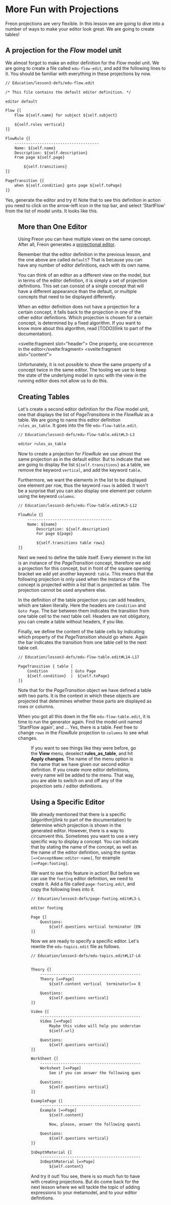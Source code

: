 <script>
    import Note from "$lib/notes/Note.svelte";
    import PrevNextSection from '$lib/tutorial/PrevNextSection.svelte';
    import Figure from "$lib/figures/Figure.svelte";
</script>

# More Fun with Projections

Freon projections are very flexible. In this lesson we are going to dive into a number of ways to make your editor look great.
We are going to create tables!

## A projection for the _Flow_ model unit

We almost forgot to make an editor definition for the _Flow_ model unit. We are going to create a file called `edu-flow-edit`,
and add the following lines to it. You should be familiar with everything in these projections by now.

```txt
// Education/lesson3-defs/edu-flow.edit

/* This file contains the default editor definition. */

editor default

Flow {[
    Flow ${self.name} for subject ${self.subject}

    ${self.rules vertical}
]}

FlowRule {[
    -------------------------------------
    Name: ${self.name}
    Description: ${self.description}
    From page ${self.page}

        ${self.transitions}
]}

PageTransition {[
    when ${self.condition} goto page ${self.toPage}
]}

```

Yes, generate the editor and try it! Note that to see this definition in action you need to click on the arrow-left
icon in the top bar, and select 'StartFlow' from the list of model units. It looks like this.

<Figure
imageName={'Tutorial-lesson3-screenshot1.png'}
caption={'Editor after adding projections for the Flow model unit'}
figureNumber={1}
/>

## More than One Editor

Using Freon you can have multiple views on the same concept. After all, Freon generates a [projectional editor](/Documentation/Intro/Projectional_Editing).

Remember that the editor definition in the previous lesson, and the one above are called `default`? That is 
because you can have any number of editor definitions, each with its own name. 

You can think of an editor as a different view on the model, but in terms of the editor definition,
it is simply a set of projection definitions. This set can consist of a single concept that will have a 
different appearance than the default, or multiple concepts that need to be displayed differently.

When an editor definition does not have a projection for a certain concept, it falls back to the projection in one of the other
editor definitions. Which projection is chosen for a certain concept, is determined by a fixed algorithm. 
If you want to know more about this algorithm, read [TODO](link to part of the documentation).

<Note><svelte:fragment slot="header"> One property, one occurrence in the editor</svelte:fragment>
<svelte:fragment slot="content">
<p>Unfortunately, it is not possible to show the same property of a concept twice in the same editor.
The tooling we use to keep the state of the underlying model in sync with the view in the running editor
does not allow us to do this.</p>
</svelte:fragment></Note>

## Creating Tables

Let's create a second editor definition for the _Flow_ model unit, one that displays 
the list of _PageTransitions_ in the _FlowRule_ as a table.
We are going to name this editor definition `rules_as_table`. It goes into the file `edu-flow-table.edit`.

```txt
// Education/lesson3-defs/edu-flow-table.edit#L3-L3

editor rules_as_table
```

Now to create a projection for _FlowRule_ we use almost the same projection as in the default editor. But to indicate
that we are going to display the list `${self.transitions}` as a table, we remove the keyword `vertical`, and add the keyword `table`.

Furthermore, we want the elements in the list to be displayed one element per row, thus
the keyword `rows` is added. It won't be a surprise that you can also display one element per column using the keyword `columns`.

```txt
// Education/lesson3-defs/edu-flow-table.edit#L5-L12

FlowRule {[
    -------------------------------------
    Name: ${name}
        Description: ${self.description}
        For page ${page}

        ${self.transitions table rows}
]}
```

Next we need to define the table itself. Every element in the list is an instance of the _PageTransition_ concept, therefore we add
a projection for this concept, but in front of the square opening bracket we add yet another keyword: `table`. This means that the
following projection is only used when the instance of the concept is projected within a list that is projected as table. The
projection cannot be used anywhere else.

In the definition of the table projection you can add headers, which are taken literally. Here
the headers are `Condition` and `Goto Page`. The
bar between them indicates the transition from one table cell to the next table cell.
Headers are not obligatory, you can create a table without headers, if you like.

Finally, we define the content of the table cells by indicating which property of the _PageTransition_ should go where. Again the bar
indicates the transition from one table cell to the next table cell.

```txt
// Education/lesson3-defs/edu-flow-table.edit#L14-L17

PageTransition { table [
    Condition          | Goto Page
    ${self.condition}  |  ${self.toPage}
]}
```

Note that for the _PageTransition_ object we have defined a table with two parts. It is the context 
in which these objects are projected that determines whether these parts are displayed as rows or columns.

When you got all this down in the file `edu-flow-table.edit`, it is time to run the generator again. Find the model unit 
named 'StartFlow again', and ... Yes, there is a table. Feel free to change `rows` in the _FlowRule_ projection
to `columns` to see what changes.

<Figure
imageName={'Tutorial-lesson3-screenshot2.png'}
caption={'Editor after adding projections for the Flow model unit'}
figureNumber={1}
/>

If you want to see things like they were before, go the **View** menu, deselect **rules_as_table**, and hit **Apply changes**. The 
name of the menu option is the name that we have given our second editor definition. If you create more editor definitions, every 
name will be added to the menu. That way, you are able to switch on and off any of the projection sets / editor definitions.

## Using a Specific Editor

We already mentioned that there is a specific [algorithm](link to part of the documentation) to determine which projection is shown in the generated editor.
However, there is a way to circumvent this. Sometimes you want to use a very specific way to display a concept. You can indicate
that by stating the name of the concept, as well as the name of the editor definition, using the syntax `[=>ConceptName:editor-name]`,
for example `[=>Page:footing]`.

We want to see this feature in action! But before we can use the `footing` editor definition, we need to create it. 
Add a file called `page-footing.edit`, and copy the following lines into it.

```txt
// Education/lesson3-defs/page-footing.edit#L3-L8

editor footing

Page {[
    Questions:
        ${self.questions vertical terminator [END]}
]}
```

Now we are ready to specify a specific editor. Let's rewrite the `edu-topics.edit` file as follows.

```txt
// Education/lesson3-defs/edu-topics.edit#L17-L60


Theory {[
    ----------------------------------------------------
    Theory [=>Page]
        ${self.content vertical  terminator[== END OF LINE]}

    Questions:
        ${self.questions vertical}
]}

Video {[
    ----------------------------------------------------
    Video [=>Page]
        Maybe this video will help you understand.
        ${self.url}

    Questions:
        ${self.questions vertical}
]}

WorkSheet {[
    ----------------------------------------------------
    Worksheet [=>Page]
        See if you can answer the following questions.

    Questions:
        ${self.questions vertical}
]}

ExamplePage {[
    ----------------------------------------------------
    Example [=>Page]
        ${self.content}

        Now, please, answer the following questions.

    Questions:
        ${self.questions vertical}
]}

InDepthMaterial {[
    ----------------------------------------------------
    InDepthMaterial [=>Page]
        ${self.content}
```
And try it out! You see, there is so much fun to have with creating projections.
But do come back for the next lesson where we will tackle the topic of adding 
expressions to your metamodel, and to your editor definitions.

<PrevNextSection prevLink= "/Tutorial/Making_an_Editor" nextLink="/Tutorial/Expressions" />
